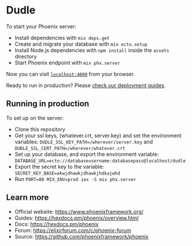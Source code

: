 # Dudle

To start your Phoenix server:

  * Install dependencies with `mix deps.get`
  * Create and migrate your database with `mix ecto.setup`
  * Install Node.js dependencies with `npm install` inside the `assets` directory
  * Start Phoenix endpoint with `mix phx.server`

Now you can visit [`localhost:4000`](http://localhost:4000) from your browser.

Ready to run in production? Please [check our deployment guides](https://hexdocs.pm/phoenix/deployment.html).

## Running in production
To set up on the server: 
- Clone this repository
- Get your ssl keys, (whatever.crt, server.key) and set the environment variables:
  `DUDLE_SSL_KEY_PATH=/wherever/server.key` and `DUDLE_SSL_CERT_PATH=/wherever/whatever.crt`
- Set up your database, and export the environment variable:
  `DATABASE_URL=ecto://databaseusername:databasepass@localhost/dudle`
- Export the secret key to the variable:
  `SECRET_KEY_BASE=akwjdhawkjdhawkjhdkajwhd`
- Run `PORT=80 MIX_ENV=prod iex -S mix phx.server`

## Learn more

  * Official website: https://www.phoenixframework.org/
  * Guides: https://hexdocs.pm/phoenix/overview.html
  * Docs: https://hexdocs.pm/phoenix
  * Forum: https://elixirforum.com/c/phoenix-forum
  * Source: https://github.com/phoenixframework/phoenix

